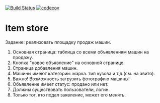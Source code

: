 [![Build Status](https://travis-ci.org/vermucht/car-store.svg?branch=master)](https://travis-ci.org/vermucht/car-store)
[![codecov](https://codecov.io/gh/vermucht/car-store/branch/master/graph/badge.svg)](https://codecov.io/gh/vermucht/car-store)
# Item store

Задание: реализовать площадку продаж машин.
1. Основная страница: таблица со всеми объявлениям машин на продажу.
1. Кнопка "новое объявление" на основной странице. 
1. Страница добавления машин.
1. Машины имеют категории: марка. тип кузова и т.д.(см. на авито).
1. Важно! Возможность загрузить фотографию машины!
1. Объявление имеет статус: продано или нет.
1. Должны существовать пользователи, логин. 
1. Только тот, кто подал заявление, может его менять.